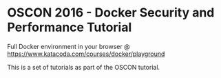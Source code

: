 # OSCON 2016 - Docker Security and Performance Tutorial

Full Docker environment in your browser @ https://www.katacoda.com/courses/docker/playground

This is a set of tutorials as part of the OSCON tutorial.
